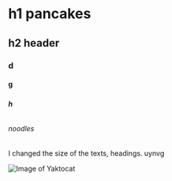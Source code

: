 # h1 pancakes
## h2 header
### <h3> d
#### <h4>  g
##### <h5> h
###### <h6> noodles
I changed the size of the texts, headings.
uynvg

![Image of Yaktocat](https://octodex.github.com/images/yaktocat.png)
